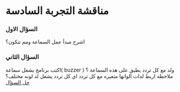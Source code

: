 # مناقشة التجربة السادسة


### السؤال الاول

اشرح مبدأ عمل السماعة ومم تتكون؟ <br>


### السؤال الثاني

اكتب برنامج يشغل سماعة( buzzer ) ولد مع كل تردد يطبق على هذه السماعة ؟ ملاحظة اربط لدات الوانها متغيره مع
كل تردد اي كل تردد يشغل لد لونه مختلف؟ <br>
[حل السؤال](index.ino)